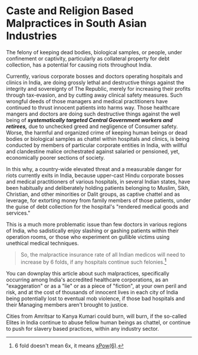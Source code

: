 # Caste and Religion Based Malpractices in South Asian Industries

The felony of keeping dead bodies, biological samples, or people, under confinement or captivity, particularly as collateral property for debt collection, has a potential for causing riots throughout India. 

Currently, various corporate bosses and doctors operating hospitals and clinics in India, are doing grossly lethal and destructive things against the integrity and sovereignty of The Republic, merely for increasing their profits through tax-evasion, and by cutting away clinical safety measures. Such wrongful deeds of those managers and medical practitioners have continued to thrust innocent patients into harms way. Those healthcare mangers and doctors are doing such destructive things against the well being of ***systematically targeted Central Government workers and retirees,*** due to unchecked greed and negligence of Consumer safety. Worse, the harmful and organized crime of keeping human beings or dead bodies or biological samples as chattel within hospitals and clinics, is being conducted by members of particular corporate entities in India, with willful and clandestine malice orchestrated against salaried or pensioned, yet, economically poorer sections of society.  

In this why, a country-wide elevated threat and a measurable danger for riots currently exits in India, because upper-cast Hindu corporate bosses and medical practitioners of various hospitals, in several Indian states, have been habitually and deliberately holding patients belonging to Muslim, Sikh, Christian, and other minorities or Dalit groups, as captive chattel and as leverage, for extorting money from family members of those patients, under the guise of debt collection for the hospital's "rendered medical goods and services."

This is a much more problematic issue than few doctors in various regions of India, who sadistically enjoy slashing or gashing patients within their operation rooms, or those who experiment on gullible victims using unethical medical techniques. 

>So, the malpractice insurance rate of all Indian medicos will need to increase by 6 folds, if any hospitals continue such felonies.[^1]

You can downplay this article about such malpractices, specifically occurring among India's accredited healthcare corporations, as an "exaggeration" or as a "lie" or as a piece of "fiction", at your own peril and risk, and at the cost of thousands of innocent lives in each city of India being potentially lost to eventual mob violence, if those bad hospitals and their Managing members aren't brought to justice. 

Cities from Amritsar to Kanya Kumari could burn, will burn, if the so-called Elites in India continue to abuse fellow human beings as chattel, or continue to push for slavery based practices, within any industry sector. 

[^1]: 6 fold doesn't mean 6x, it means [xPow(6)](https://en.wikipedia.org/wiki/Rate_making).